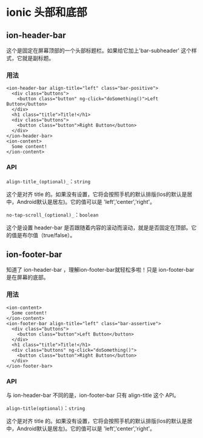 # ionic 头部和底部

## ion-header-bar

这个是固定在屏幕顶部的一个头部标题栏。如果给它加上'bar-subheader' 这个样式，它就是副标题。

### 用法

```
<ion-header-bar align-title="left" class="bar-positive">
  <div class="buttons">
    <button class="button" ng-click="doSomething()">Left Button</button>
  </div>
  <h1 class="title">Title!</h1>
  <div class="buttons">
    <button class="button">Right Button</button>
  </div>
</ion-header-bar>
<ion-content>
  Some content!
</ion-content>

```

### API

`align-title_(optional)_`：`string`

这个是对齐 title 的。如果没有设置，它将会按照手机的默认排版(Ios的默认是居中，Android默认是居左)。它的值可以是 'left','center','right'。


`no-tap-scroll_(optional)_`：`boolean`

这个是设置 header-bar 是否跟随着内容的滚动而滚动，就是是否固定在顶部。它的值是布尔值（true/false）。



## ion-footer-bar

知道了 ion-header-bar ，理解ion-footer-bar就轻松多啦！只是 ion-footer-bar 是在屏幕的底部。

### 用法

```
<ion-content>
  Some content!
</ion-content>
<ion-footer-bar align-title="left" class="bar-assertive">
  <div class="buttons">
    <button class="button">Left Button</button>
  </div>
  <h1 class="title">Title!</h1>
  <div class="buttons" ng-click="doSomething()">
    <button class="button">Right Button</button>
  </div>
</ion-footer-bar>

```

### API

与 ion-header-bar 不同的是，ion-footer-bar 只有 align-title 这个 API。


`align-title(optional)`：`string`

这个是对齐 title 的。如果没有设置，它将会按照手机的默认排版(Ios的默认是居中，Android默认是居左)。它的值可以是 'left','center','right'。
